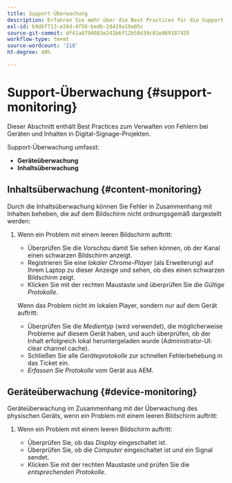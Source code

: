 ```yaml
---
title: Support-Überwachung
description: Erfahren Sie mehr über die Best Practices für die Support-Überwachung von AEM Screens.
exl-id: b9d6f713-e26d-4f56-bedb-2d419a19a05c
source-git-commit: df41a8794683e241b6f12b58d39c01e069187435
workflow-type: tm+mt
source-wordcount: '218'
ht-degree: 40%

---
```


# Support-Überwachung {#support-monitoring}

Dieser Abschnitt enthält Best Practices zum Verwalten von Fehlern bei Geräten und Inhalten in Digital-Signage-Projekten.

Support-Überwachung umfasst:

* **Geräteüberwachung**
* **Inhaltsüberwachung**

## Inhaltsüberwachung {#content-monitoring}

Durch die Inhaltsüberwachung können Sie Fehler in Zusammenhang mit Inhalten beheben, die auf dem Bildschirm nicht ordnungsgemäß dargestellt werden:

1. Wenn ein Problem mit einem leeren Bildschirm auftritt:

   * Überprüfen Sie die *Vorschau* damit Sie sehen können, ob der Kanal einen schwarzen Bildschirm anzeigt.
   * Registrieren Sie eine *lokaler Chrome-Player* (als Erweiterung) auf Ihrem Laptop zu dieser Anzeige und sehen, ob dies einen schwarzen Bildschirm zeigt.
   * Klicken Sie mit der rechten Maustaste und überprüfen Sie die *Gültige Protokolle*.

   Wenn das Problem nicht im lokalen Player, sondern nur auf dem Gerät auftritt:

   * Überprüfen Sie die *Medientyp* (wird verwendet), die möglicherweise Probleme auf diesem Gerät haben, und auch überprüfen, ob der Inhalt erfolgreich lokal heruntergeladen wurde (Administrator-UI: clear channel cache).
   * Schließen Sie alle *Geräteprotokolle* zur schnellen Fehlerbehebung in das Ticket ein.
   * *Erfassen Sie Protokolle* vom Gerät aus AEM.

## Geräteüberwachung {#device-monitoring}

Geräteüberwachung im Zusammenhang mit der Überwachung des physischen Geräts, wenn ein Problem mit einem leeren Bildschirm auftritt:

1. Wenn ein Problem mit einem leeren Bildschirm auftritt:

   * Überprüfen Sie, ob das *Display* eingeschaltet ist.
   * Überprüfen Sie, ob die *Computer* eingeschaltet ist und ein Signal sendet.
   * Klicken Sie mit der rechten Maustaste und prüfen Sie die *entsprechenden Protokolle*.
